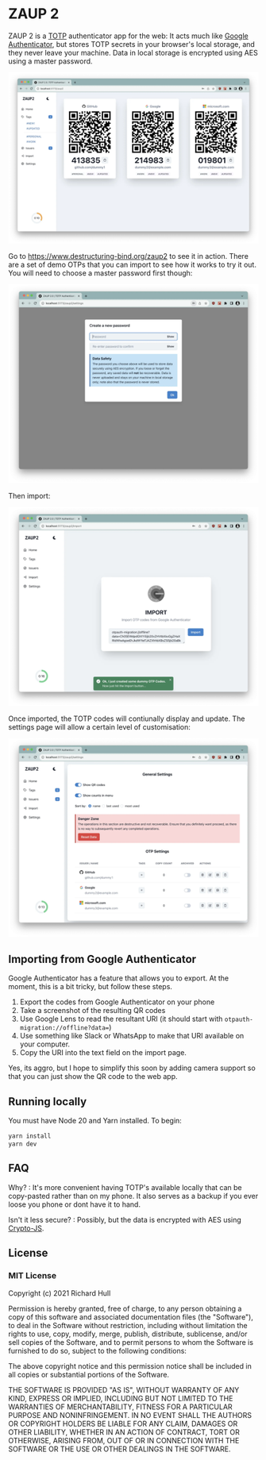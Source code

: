 # ZAUP 2

ZAUP 2 is a [TOTP](https://en.wikipedia.org/wiki/Time-based_one-time_password) authenticator app for the web: It acts much like
[Google Authenticator](https://play.google.com/store/apps/details?id=com.google.android.apps.authenticator2&hl=en&gl=US), 
but stores TOTP secrets in your browser's local storage, and they never leave your machine. Data in local storage is encrypted
using AES using a master password.

![main](./doc/screenshots/main.webp)

Go to https://www.destructuring-bind.org/zaup2 to see it in action. There are a set of demo OTPs that you
can import to see how it works to try it out. You will need to choose a master password first though:

![security](./doc/screenshots/security.webp)

Then import:

![import](./doc/screenshots/import.webp)

Once imported, the TOTP codes will contiunally display and update. The settings page will allow a certain level of
customisation:

![settings](./doc/screenshots/settings.webp)

## Importing from Google Authenticator

Google Authenticator has a feature that allows you to export. At the moment, this is a bit tricky, but follow these steps.

1. Export the codes from Google Authenticator on your phone
2. Take a screenshot of the resulting QR codes
3. Use Google Lens to read the resultant URI (it should start with `otpauth-migration://offline?data=`)
4. Use something like Slack or WhatsApp to make that URI available on your computer.
5. Copy the URI into the text field on the import page.

Yes, its aggro, but I hope to simplify this soon by adding camera support so that you can just show the QR code to the web app.

## Running locally

You must have Node 20 and Yarn installed. To begin:

```console
yarn install
yarn dev
```

## FAQ

Why?
: It's more convenient having TOTP's available locally that can be copy-pasted rather than on my phone. It also serves as a backup if you ever loose you phone or dont have it to hand.

Isn't it less secure?
: Possibly, but the data is encrypted with AES using [Crypto-JS](https://github.com/brix/crypto-js). 

## License

### MIT License

Copyright (c) 2021 Richard Hull

Permission is hereby granted, free of charge, to any person obtaining a copy
of this software and associated documentation files (the "Software"), to deal
in the Software without restriction, including without limitation the rights
to use, copy, modify, merge, publish, distribute, sublicense, and/or sell
copies of the Software, and to permit persons to whom the Software is
furnished to do so, subject to the following conditions:

The above copyright notice and this permission notice shall be included in all
copies or substantial portions of the Software.

THE SOFTWARE IS PROVIDED "AS IS", WITHOUT WARRANTY OF ANY KIND, EXPRESS OR
IMPLIED, INCLUDING BUT NOT LIMITED TO THE WARRANTIES OF MERCHANTABILITY,
FITNESS FOR A PARTICULAR PURPOSE AND NONINFRINGEMENT. IN NO EVENT SHALL THE
AUTHORS OR COPYRIGHT HOLDERS BE LIABLE FOR ANY CLAIM, DAMAGES OR OTHER
LIABILITY, WHETHER IN AN ACTION OF CONTRACT, TORT OR OTHERWISE, ARISING FROM,
OUT OF OR IN CONNECTION WITH THE SOFTWARE OR THE USE OR OTHER DEALINGS IN THE
SOFTWARE.